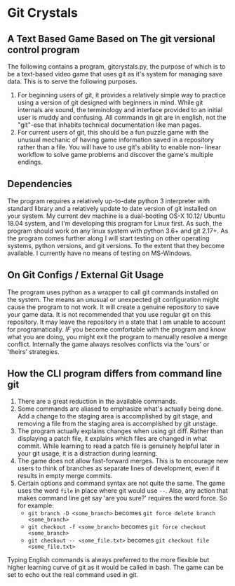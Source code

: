 # Git Crystals
## A Text Based Game Based on The git versional control program

The following contains a program, gitcrystals.py, the purpose of which is
to be a text-based video game that uses git as it's system for managing
save data. This is to serve the following purposes.

1. For beginning users of git, it provides a relatively simple way to
practice using a version of git designed with beginners in mind. While
git internals are sound, the terminology and interface provided to an
initial user is muddy and confusing. All commands in git are in english,
not the "git"-ese that inhabits technical documentation like man pages.
2. For current users of git, this should be a fun puzzle game with the
unusual mechanic of having game information saved in a repository 
rather than a file. You will have to use git's ability to enable non-
linear workflow to solve game problems and discover the game's multiple
endings.

## Dependencies

The program requires a relatively up-to-date python 3 interpreter with 
standard library and a relatively update to date version of git installed 
on your system. My current dev machine is a dual-booting OS-X 10.12/
Ubuntu 18.04 system, and I'm developing this program for Linux first.
As such, the program should work on any linux system with python 3.6+
and git 2.17+. As the program comes further along I will start testing
on other operating systems, python versions, and git versions. To the
extent that they become available. I currently have no means of testing
on MS-Windows.

## On Git Configs / External Git Usage

The program uses python as a wrapper to call git commands installed on
the system. The means an unusual or unexpected git configuration might
cause the program to not work. It will create a genuine repository to
save your game data. It is not recommended that you use regular git
on this repository. It may leave the repository in a state that I
am unable to account for programatically. *IF* you become comfortable
with the program and know what you are doing, you might exit the
program to manually resolve a merge conflict. Internally the game
always resolves conflicts via the 'ours' or 'theirs' strategies.

## How the CLI program differs from command line git

1. There are a great reduction in the available commands.
2. Some commands are aliased to emphasize what's actually
being done. Add a change to the staging area is accomplished
by git stage, and removing a file from the staging area is
accomplished by git unstage.
3. The program actually explains changes when using git diff.
Rather than displaying a patch file, it explains which files
are changed in what commit. While learning to read a patch
file is genuinely helpful later in your git usage, it is
a distraction during learning.
4. The game does not allow fast-forward merges. This is to
encourage new users to think of branches as separate lines
of development, even if it results in empty merge commits.
5. Certain options and command syntax are not quite the same.
The game uses the word `file` in place where git would use
`--`. Also, any action that makes command line get say 'are
you sure?' requires the word force. So for example:
    - `git branch -D <some_branch>` becomes `git force delete branch <some_branch>`
    - `git checkout -f <some_branch>` becomes `git force checkout <some_branch>`
    - `git checkout -- <some_file.txt>` becomes `git checkout file <some_file.txt>`

Typing English commands is always preferred to the more flexible
but higher learning curve of git as it would be called in bash.
The game can be set to echo out the real command used in git.
